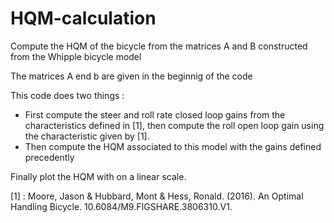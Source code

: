 # HQM-calculation
Compute the HQM of the bicycle from the matrices A and B constructed from the Whipple bicycle model

The matrices A end b are given in the beginnig of the code

This code does two things : 
  - First compute the steer and roll rate closed loop gains from the characteristics defined in [1], then compute the roll open loop gain using the characteristic given by [1].
  - Then compute the HQM associated to this model with the gains defined precedently

Finally plot the HQM with on a linear scale.

[1] : Moore, Jason & Hubbard, Mont & Hess, Ronald. (2016). An Optimal Handling Bicycle. 10.6084/M9.FIGSHARE.3806310.V1. 
